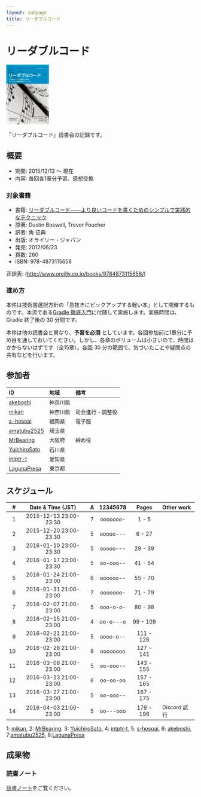```yaml
---
layout: subpage
title: リーダブルコード
---
```


# リーダブルコード

[![リーダブルコード](/images/cover-readablecode.jpg)](http://www.amazon.co.jp/dp/4873115655/)

「リーダブルコード」読書会の記録です。

## 概要

* 期間: 2015/12/13 ～ 現在
* 内容: 毎回各1章分予習、感想交換

### 対象書籍

* 書籍: [リーダブルコード――より良いコードを書くためのシンプルで実践的なテクニック](http://www.oreilly.co.jp/books/9784873115658/)
* 原著: Dustin Boswell, Trevor Foucher
* 訳者: 角 征典
* 出版: オライリー・ジャパン
* 発売: 2012/06/23
* 頁数: 260
* ISBN: 978-4873115658

正誤表: (http://www.oreilly.co.jp/books/9784873115658/)

### 進め方

本件は技術書選択方針の「息抜きにピックアップする軽い本」として開催するものです。本流である[Gradle 徹底入門](3-gradle)に付随して実施します。実施時間は、Gradle 終了後の 30 分間です。

本件は他の読書会と異なり、**予習を必須** としています。各回参加前に1章分に予め目を通しておいてください。しかし、各章のボリュームは小さいので、時間はかからないはずです（全15章）。各回 30 分の範囲で、気づいたことや疑問点の共有などを行います。

## 参加者

| ID                                              | 地域     | 備考             |
|:------------------------------------------------|:---------|:-----------------|
| [akeboshi](https://github.com/akeboshi)         | 神奈川県 |                  |
| [mikan](https://github.com/mikan)               | 神奈川県 | 司会進行・調整役 |
| [s-hosoai](https://github.com/s-hosoai)         | 福岡県   | 電子版           |
| [amatubu2525](https://github.com/amatubu2525)   | 埼玉県   |                  |
| [MrBearing](https://github.com/MrBearing)       | 大阪府   | 締め役           |
| [YuichiroSato](https://github.com/YuichiroSato) | 石川県   |                  |
| [intptr-t](https://github.com/intptr-t)         | 愛知県   | 　               |
| [LagunaPresa](https://github.com/LagunaPresa)   | 東京都   | 　               |

## スケジュール

|  # |     Date & Time (JST)  | A | 12345678 |   Pages   | Other work             |
|---:|:----------------------:|:-:|:--------:|:---------:|:-----------------------|
|  1 | 2015-12-13 23:00-23:30 | 7 | ooooooo- |   1 -   5 |                        |
|  2 | 2015-12-20 23:00-23:30 | 5 | ooooo--- |   6 -  27 |                        |
|  3 | 2016-01-10 23:00-23:30 | 5 | ooooo--- |  29 -  39 |                        |
|  4 | 2016-01-17 23:00-23:30 | 5 | oo-ooo-- |  41 -  54 |                        |
|  5 | 2016-01-24 21:00-23:00 | 6 | oooooo-- |  55 -  70 |                        |
|  6 | 2016-01-31 21:00-23:00 | 7 | ooooooo- |  71 -  79 |                        |
|  7 | 2016-02-07 21:00-23:00 | 5 | ooo-o-o- |  80 -  98 |                        |
|  8 | 2016-02-15 21:00-23:00 | 4 | oo-o---o |  99 - 109 |                        |
|  9 | 2016-02-21 21:00-23:00 | 5 | oooo-o-- | 111 - 126 |                        |
| 10 | 2016-02-28 21:00-23:00 | 8 | oooooooo | 127 - 141 |                        |
| 11 | 2016-03-06 21:00-23:00 | 5 | oo-ooo-- | 143 - 155 |                        |
| 12 | 2016-03-13 21:00-23:00 | 6 | oo-oo-oo | 157 - 165 |                        |
| 13 | 2016-03-27 21:00-23:00 | 5 | oo-ooo-- | 167 - 175 |                        |
| 14 | 2016-04-03 21:00-23:00 | 5 | oo---ooo | 179 - 196 | Discord 試行           |

1: [mikan](https://github.com/mikan), 2: [MrBearing](https://github.com/MrBearing), 3: [YuichiroSato](https://github.com/YuichiroSato), 4: [intptr-t](https://github.com/intptr-t), 5: [s-hosoai](https://github.com/s-hosoai), 6: [akeboshi](https://github.com/akeboshi),  7:[amatubu2525](https://github.com/amatubu2525), 8:[LagunaPresa](https://github.com/LagunaPresa)

## 成果物

### 読書ノート

[読書ノート](/note/4-readablecode)をご覧ください。
